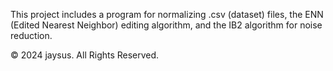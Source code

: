 This project includes a program for normalizing .csv (dataset) files, the ENN (Edited Nearest Neighbor) editing algorithm, and the IB2 algorithm for noise reduction.

© 2024 jaysus. All Rights Reserved.
